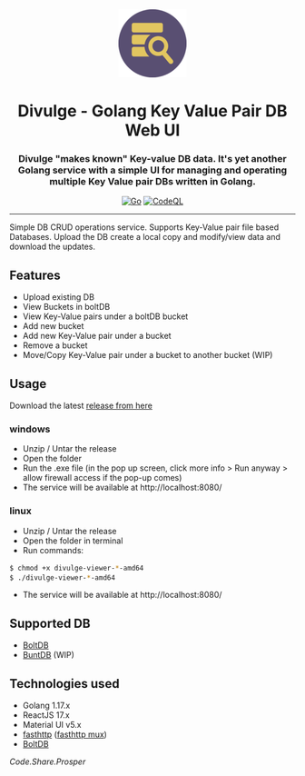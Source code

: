 <div align="center">
<img src="ui/public/logo-120px.png" />
<h1> Divulge - Golang Key Value Pair DB Web UI </h1>
<h3> Divulge "makes known" Key-value DB data. It's yet another Golang service with a simple UI for managing and operating multiple Key Value pair DBs written in Golang. </h3>

[![Go](https://github.com/ric-v/divulge-keyvalue-db-ui/actions/workflows/go.yml/badge.svg)](https://github.com/ric-v/divulge-keyvalue-db-ui/actions/workflows/go.yml)
[![CodeQL](https://github.com/ric-v/divulge-keyvalue-db-ui/actions/workflows/codeql-analysis.yml/badge.svg)](https://github.com/ric-v/divulge-keyvalue-db-ui/actions/workflows/codeql-analysis.yml)

</div>

---

Simple DB CRUD operations service. Supports Key-Value pair file based Databases. Upload the DB create a local copy and modify/view data and download the updates.

<!-- ![in-action-gif](https://github.com/ric-v/divulge-keyvalue-db-ui/blob/main/public/assets/screenshots/in-action.gif) -->

## Features

- Upload existing DB
- View Buckets in boltDB
- View Key-Value pairs under a boltDB bucket
- Add new bucket
- Add new Key-Value pair under a bucket
- Remove a bucket
- Move/Copy Key-Value pair under a bucket to another bucket (WIP)

## Usage

Download the latest [release from here](https://github.com/ric-v/divulge-keyvalue-db-ui/releases)

### windows

- Unzip / Untar the release
- Open the folder
- Run the .exe file (in the pop up screen, click more info > Run anyway > allow firewall access if the pop-up comes)
- The service will be available at http://localhost:8080/

### linux

- Unzip / Untar the release
- Open the folder in terminal
- Run commands:

```bash
$ chmod +x divulge-viewer-*-amd64
$ ./divulge-viewer-*-amd64
```

- The service will be available at http://localhost:8080/

## Supported DB

- [BoltDB](https://github.com/boltdb/bolt)
- [BuntDB](https://github.com/tidwall/buntdb) (WIP)

## Technologies used

- Golang 1.17.x
- ReactJS 17.x
- Material UI v5.x
- [fasthttp](https://github.com/valyala/fasthttp) ([fasthttp mux](https://github.com/fasthttp/router))
- [BoltDB](https://github.com/boltdb/bolt)

_Code.Share.Prosper_
